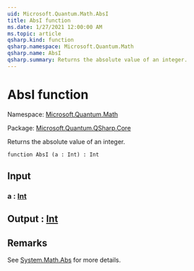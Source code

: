 ```yaml
---
uid: Microsoft.Quantum.Math.AbsI
title: AbsI function
ms.date: 1/27/2021 12:00:00 AM
ms.topic: article
qsharp.kind: function
qsharp.namespace: Microsoft.Quantum.Math
qsharp.name: AbsI
qsharp.summary: Returns the absolute value of an integer.
---
```


# AbsI function

Namespace: [Microsoft.Quantum.Math](xref:Microsoft.Quantum.Math)

Package: [Microsoft.Quantum.QSharp.Core](https://nuget.org/packages/Microsoft.Quantum.QSharp.Core)


Returns the absolute value of an integer.

```qsharp
function AbsI (a : Int) : Int
```


## Input

### a : [Int](xref:microsoft.quantum.lang-ref.int)





## Output : [Int](xref:microsoft.quantum.lang-ref.int)



## Remarks

See [System.Math.Abs](https://docs.microsoft.com/dotnet/api/system.math.abs) for more details.